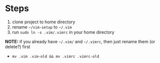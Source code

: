 # Steps

1. clone project to home directory
2. rename `~/vim-setup` to `~/.vim`
3. run `sudo ln -s .vim/.vimrc` in your home directory

**NOTE:** if you already have `~/.vim/` and `~/.vimrc`, then just rename them (or delete?) first

- `mv .vim .vim-old && mv .vimrc .vimrc-old`
